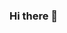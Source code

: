 ### Hi there 👋

<!--
**Dots109/Dots109** is a ✨ _special_ ✨ repository because its `README.md` (this file) appears on your GitHub profile.

Here are some ideas to get you started:

- 🔭 I’m currently studying in Moscow Aviation Institute
- ☀️ I’m currently learning c++
-->
